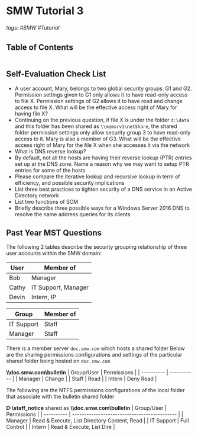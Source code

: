 # SMW Tutorial 3

###### tags: #SMW #Tutorial 

## Table of Contents
```toc
```

## Self-Evaluation Check List
- A user account, Mary, belongs to two global security groups: G1 and G2. Permission settings given to G1 only allows it to have read-only access to file X. Permission settings of G2 allows it to have read and change access to file X. What will be the effective access right of Mary for having file X?
- Continuing on the previous question, if file X is under the folder `d:\data` and this folder has been shared as `\\memsrv1\netShare`, the shared folder permission settings only allow security group 3 to have read-only access to it. Mary is also a member of G3. What will be the effective access right of Mary for the file X when she accesses it via the network
- What is DNS reverse lookup?
- By default, not all the hosts are having their reverse lookup (PTR) entries set up at the DNS zone. Name a reason why we may want to setup PTR entries for some of the hosts
- Please compare the iterative lookup and recursive lookup in term of efficiency, and possible security implications
- List three best practices to tighten security of a DNS service in an Active Directory network
- List two functions of SCM
- Briefly describe three possible ways for a Windows Server 2016 DNS to resolve the name address queries for its clients

## Past Year MST Questions
The following 2 tables describe the security grouping relationship of three user accounts within the SMW domain:

| User  | Member of           |
| ----- | ------------------- |
| Bob   | Manager             |
| Cathy | IT Support, Manager |
| Devin | Intern, IP          |

| Group      | Member of |
| ---------- | --------- |
| IT Support | Staff     |
| Manager    | Staff     |

There is a member server `doc.smw.com` which hosts a shared folder
Below are the sharing permissions configurations and settings of the particular shared folder being hosted on `doc.smw.com`

**\\\\doc.smw.com\\bulletin**
| Group/User | Permissions |
| ---------- | ----------- |
| Manager    | Change      |
| Staff      | Read        |
| Intern     | Deny Read   |

The following are the NTFS permissions configurations of the local folder that associate with the bulletin shared folder

**D:\\staff_notice** shared as **\\\\doc.smw.com\\bulletin**
| Group/User | Permissions                                  |
| ---------- | -------------------------------------------- |
| Manager    | Read & Execute, List Directory Content, Read |
| IT Support | Full Control                                 |
| Intern     | Read & Execute, List Dire                                             |
